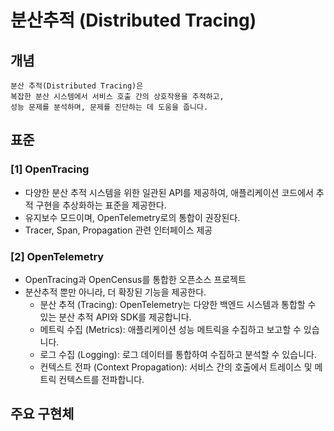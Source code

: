 # 분산추적 (Distributed Tracing)

## 개념
```text
분산 추적(Distributed Tracing)은 
복잡한 분산 시스템에서 서비스 호출 간의 상호작용을 추적하고, 
성능 문제를 분석하며, 문제를 진단하는 데 도움을 줍니다. 
```

## 표준
### [1] OpenTracing
- 다양한 분산 추적 시스템을 위한 일관된 API를 제공하여, 애플리케이션 코드에서 추적 구현을 추상화하는 표준을 제공한다.
- 유지보수 모드이며, OpenTelemetry로의 통합이 권장된다. 
- Tracer, Span, Propagation 관련 인터페이스 제공


### [2] OpenTelemetry
- OpenTracing과 OpenCensus를 통합한 오픈소스 프로젝트
- 분산추적 뿐만 아니라, 더 확장된 기능을 제공한다.
  - 분산 추적 (Tracing): OpenTelemetry는 다양한 백엔드 시스템과 통합할 수 있는 분산 추적 API와 SDK를 제공합니다.
  - 메트릭 수집 (Metrics): 애플리케이션 성능 메트릭을 수집하고 보고할 수 있습니다.
  - 로그 수집 (Logging): 로그 데이터를 통합하여 수집하고 분석할 수 있습니다.
  - 컨텍스트 전파 (Context Propagation): 서비스 간의 호출에서 트레이스 및 메트릭 컨텍스트를 전파합니다.

## 주요 구현체